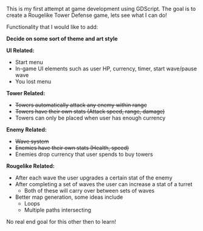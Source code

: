This is my first attempt at game development using GDScript. The goal is to create a Rougelike Tower Defense game, lets see what I can do!


Functionality that I would like to add:

**Decide on some sort of theme and art style**

**UI Related:**
- Start menu
- In-game UI elements such as user HP, currency, timer, start wave/pause wave
- You lost menu
  
**Tower Related:**
- ~~Towers automatically attack any enemy within range~~
- ~~Towers have their own stats (Attack speed, range, damage)~~
- Towers can only be placed when user has enough currency

**Enemy Related:**
- ~~Wave system~~
- ~~Enemies have their own stats (Health, speed)~~
- Enemies drop currency that user spends to buy towers

**Rougelike Related:**
- After each wave the user upgrades a certain stat of the enemy
- After completing a set of waves the user can increase a stat of a turret
  - Both of these will carry over between sets of waves
- Better map generation, some ideas include
  - Loops
  - Multiple paths intersecting

No real end goal for this other then to learn!
